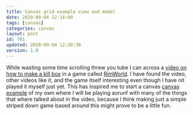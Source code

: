 ```yaml
---
title: Canvas grid example view and model
date: 2020-09-04 12:14:00
tags: [canvas]
categories: canvas
layout: post
id: 701
updated: 2020-09-04 12:20:30
version: 1.0
---
```


While wasting some time scrolling threw you tube I can across a [video on how to make a kill box](https://www.youtube.com/watch?v=K8fsjNjbz8Y) in a game called [RimWorld](https://store.steampowered.com/app/294100/RimWorld/). I have found the video, other videos like it, and the game itself interesting even though I have nit played it myself just yet. This has inspired me to start a canvas [canvas example](/2020/03/23/canvas-example/) of my own where I will be playing aorunf with many of the things that where talked about in the video, because I think making just a simple striped down game based around this might prove to be a little fun.

<!-- more -->
